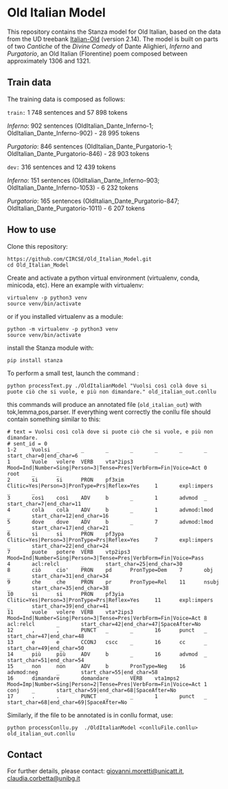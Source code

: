 # Old Italian Model

This repository contains the Stanza model for Old Italian, based on the data from the UD treebank [Italian-Old](https://github.com/UniversalDependencies/UD_Italian-Old) (version 2.14). 
The model is built on parts of two _Cantiche_ of the _Divine Comedy_ of Dante Alighieri, _Inferno_ and _Purgatorio_, an Old Italian (Florentine) poem composed between approximately 1306 and 1321.

## Train data

The training data is composed as follows:

<code>train:</code> 1 748 sentences and 57 898 tokens

  _Inferno_: 902 sentences (OldItalian_Dante_Inferno-1; OldItalian_Dante_Inferno-902) - 28 995 tokens
  
  _Purgatorio_: 846 sentences (OldItalian_Dante_Purgatorio-1; OldItalian_Dante_Purgatorio-846) - 28 903 tokens
      
<code>dev:</code> 316 sentences and 12 439 tokens

  _Inferno_: 151 sentences (OldItalian_Dante_Inferno-903; OldItalian_Dante_Inferno-1053) - 6 232 tokens
  
  _Purgatorio_: 165 sentences (OldItalian_Dante_Purgatorio-847; OldItalian_Dante_Purgatorio-1011) - 6 207 tokens


## How to use

Clone this repository:
```
https://github.com/CIRCSE/Old_Italian_Model.git
cd Old_Italian_Model
```
Create and activate a python virtual environment (virtualenv, conda, minicoda, etc). Here an example with virtualenv:
```
virtualenv -p python3 venv
source venv/bin/activate
```
or if you installed virtualenv as a module:
```
python -m virtualenv -p python3 venv
source venv/bin/activate
```

install the Stanza module with:
```
pip install stanza
```

To perform a small test, launch the command  :
```
python processText.py ./OldItalianModel "Vuolsi così colà dove si puote ciò che si vuole, e più non dimandare." old_italian_out.conllu
```
this commands will produce an annotated file (```old_italian_out```) with tok,lemma,pos,parser.
If everything went correctly the conllu file should contain something similar to this:

```
# text = Vuolsi così colà dove si puote ciò che si vuole, e più non dimandare.
# sent_id = 0
1-2     Vuolsi  _       _       _       _       _       _       _       start_char=0|end_char=6
1       Vuole   volere  VERB    vta*2ips3       Mood=Ind|Number=Sing|Person=3|Tense=Pres|VerbForm=Fin|Voice=Act 0       root    _       _
2       si      si      PRON    pf3xim  Clitic=Yes|Person=3|PronType=Prs|Reflex=Yes     1       expl:impers     _       _
3       così    così    ADV     b       _       1       advmod  _       start_char=7|end_char=11
4       colà    colà    ADV     b       _       1       advmod:lmod     _       start_char=12|end_char=16
5       dove    dove    ADV     b       _       7       advmod:lmod     _       start_char=17|end_char=21
6       si      si      PRON    pf3ypa  Clitic=Yes|Person=3|PronType=Prs|Reflex=Yes     7       expl:impers     _       start_char=22|end_char=24
7       puote   potere  VERB    vtp2ips3        Mood=Ind|Number=Sing|Person=3|Tense=Pres|VerbForm=Fin|Voice=Pass        4       acl:relcl       _       start_char=25|end_char=30
8       ciò     cio'    PRON    pd      PronType=Dem    7       obj     _       start_char=31|end_char=34
9       che     che     PRON    pr      PronType=Rel    11      nsubj   _       start_char=35|end_char=38
10      si      si      PRON    pf3yia  Clitic=Yes|Person=3|PronType=Prs|Reflex=Yes     11      expl:impers     _       start_char=39|end_char=41
11      vuole   volere  VERB    vta*2ips3       Mood=Ind|Number=Sing|Person=3|Tense=Pres|VerbForm=Fin|Voice=Act 8       acl:relcl       _       start_char=42|end_char=47|SpaceAfter=No
12      ,       ,       PUNCT   _       _       16      punct   _       start_char=47|end_char=48
13      e       e       CCONJ   cscc    _       16      cc      _       start_char=49|end_char=50
14      più     più     ADV     b       _       16      advmod  _       start_char=51|end_char=54
15      non     non     ADV     b       PronType=Neg    16      advmod:neg      _       start_char=55|end_char=58
16      dimandare       domandare       VERB    vta1mps2        Mood=Imp|Number=Sing|Person=2|Tense=Pres|VerbForm=Fin|Voice=Act 1       conj    _       start_char=59|end_char=68|SpaceAfter=No
17      .       .       PUNCT   _       _       1       punct   _       start_char=68|end_char=69|SpaceAfter=No

```


Similarly, if the file to be annotated is in conllu format, use:
```
python processConllu.py  ./OldItalianModel <conlluFile.conllu> old_italian_out.conllu
```


## Contact

For further details, please contact: giovanni.moretti@unicatt.it, claudia.corbetta@unibg.it 


